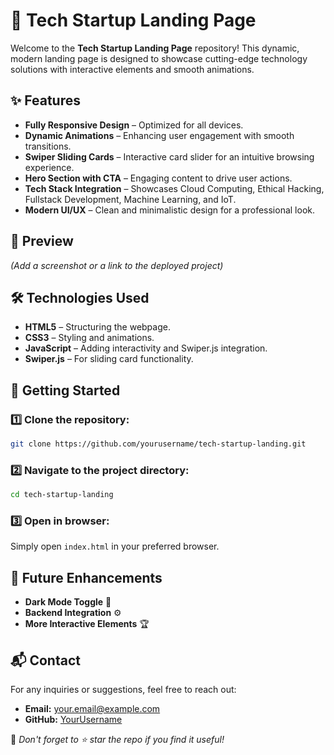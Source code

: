 # 🚀 Tech Startup Landing Page

Welcome to the **Tech Startup Landing Page** repository! This dynamic, modern landing page is designed to showcase cutting-edge technology solutions with interactive elements and smooth animations.

## ✨ Features
- **Fully Responsive Design** – Optimized for all devices.
- **Dynamic Animations** – Enhancing user engagement with smooth transitions.
- **Swiper Sliding Cards** – Interactive card slider for an intuitive browsing experience.
- **Hero Section with CTA** – Engaging content to drive user actions.
- **Tech Stack Integration** – Showcases Cloud Computing, Ethical Hacking, Fullstack Development, Machine Learning, and IoT.
- **Modern UI/UX** – Clean and minimalistic design for a professional look.

## 📸 Preview
_(Add a screenshot or a link to the deployed project)_

## 🛠️ Technologies Used
- **HTML5** – Structuring the webpage.
- **CSS3** – Styling and animations.
- **JavaScript** – Adding interactivity and Swiper.js integration.
- **Swiper.js** – For sliding card functionality.

## 🚀 Getting Started
### 1️⃣ Clone the repository:
```sh
git clone https://github.com/yourusername/tech-startup-landing.git
```
### 2️⃣ Navigate to the project directory:
```sh
cd tech-startup-landing
```
### 3️⃣ Open in browser:
Simply open `index.html` in your preferred browser.

## 🎯 Future Enhancements
- **Dark Mode Toggle** 🌙
- **Backend Integration** ⚙️
- **More Interactive Elements** 🏆

## 📬 Contact
For any inquiries or suggestions, feel free to reach out:
- **Email:** your.email@example.com
- **GitHub:** [YourUsername](https://github.com/yourusername)

📌 _Don't forget to ⭐ star the repo if you find it useful!_

